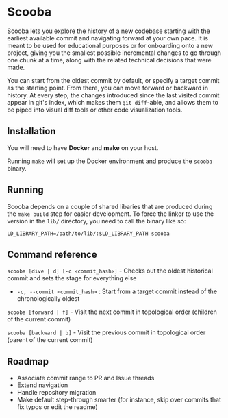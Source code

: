 Scooba
======

Scooba lets you explore the history of a new codebase starting with the earliest available commit and navigating forward at your own pace. It is meant to be used for educational purposes or for onboarding onto a new project, giving you the smallest possible incremental changes to go through one chunk at a time, along with the related technical decisions that were made.

You can start from the oldest commit by default, or specify a target commit as the starting point. From there, you can move forward or backward in history. At every step, the changes introduced since the last visited commit appear in git's index, which makes them `git diff`-able, and allows them to be piped into visual diff tools or other code visualization tools. 

## Installation

You will need to have **Docker** and **make** on your host.

Running `make` will set up the Docker environment and produce the `scooba` binary. 

## Running

Scooba depends on a couple of shared libaries that are produced during the `make build` step for easier development. To force the linker to use the version in the `lib/` directory, you need to call the binary like so:

````LD_LIBRARY_PATH=/path/to/lib/:$LD_LIBRARY_PATH scooba````

## Command reference

`scooba [dive | d] [-c <commit_hash>]` - Checks out the oldest historical commit and sets the stage for everything else

- `-c, --commit <commit_hash>` : Start from a target commit instead of the chronologically oldest

`scooba [forward | f]` - Visit the next commit in topological order (children of the current commit)

`scooba [backward | b]` - Visit the previous commit in topological order (parent of the current commit)

## Roadmap
- Associate commit range to PR and Issue threads
- Extend navigation
- Handle repository migration
- Make default step-through smarter (for instance, skip over commits that fix typos or edit the readme)
